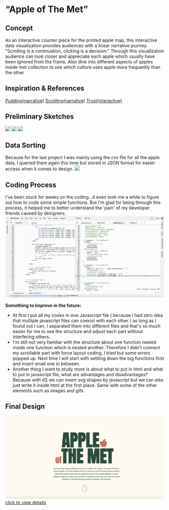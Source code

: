 # “Apple of The Met” 

## Concept

As an interactive counter piece for the printed apple map, this interactive data visualization provides audiences with a linear narrative journey. "Scrolling is a continuation, clicking is a decision." Through this visualization audience can look closer and appreciate each apple which usually have been ignored from the frame. Also dive into different aspects of apples inside met collection to see which culture uses apple more frequently than the other 

## Inspiration & References
[Pudding(narrative)](https://pudding.cool/2017/03/hamilton/)
[Scrolling(narrative)](http://vallandingham.me/scroll_demo/)
[Trust(interactive)](https://ncase.me/trust/)

## Preliminary Sketches
![](1.png)
![](2.png)
![](3.png)

## Data Sorting
Because for the last project I was mainly using the csv file for all the apple data, I queried them again this time but stored in JSON format for easier access when it comes to design. 
![](data.png)

## Coding Process
I've been stuck for weeks on the coding...it even took me a while to figure out how to code some simple functions. But I'm glad for being through this process, it helped me to better understand the 'pain' of my developer friends caused by designers. 
![](codingprocess.png)

**Something to improve in the future:**
 - At first I put all my codes in one Javascript file ( because I had zero idea that multiple javascript files can coexist with each other ) as long as I found out I can, I separated them into different files and that's so much easier for me to see the structure and adjust each part without interfering others.
 - I'm still not very familiar with the structure about one function nested inside one function which is nested another. Therefore I didn't connect my scrollable part with force layout coding, I tried but some errors popped up. Next time I will start with settling down the big functions first and insert small one in between.
 - Another thing I want to study more is about what to put in html and what to put in javascript file, what are advantages and disadvantages? Because with d3 we can insert svg shapes by javascript but we can also just write it inside html at the first place. Same with some of the other elements such as images and gifs.


## Final Design
![](finaldesign.png)
[click to view details](https://xingwei726.github.io/Major-Studio-1/Week10/test8/)
